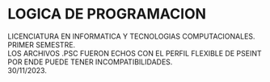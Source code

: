 # LOGICA DE PROGRAMACION
LICENCIATURA EN INFORMATICA Y TECNOLOGIAS COMPUTACIONALES.<br>
PRIMER SEMESTRE.<br>
LOS ARCHIVOS .PSC FUERON ECHOS CON EL PERFIL FLEXIBLE DE PSEINT POR ENDE PUEDE TENER INCOMPATIBILIDADES.<br>
30/11/2023.<br>

